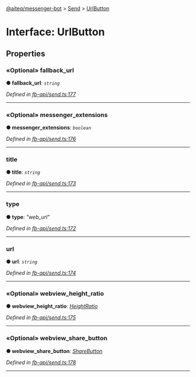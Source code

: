[@aiteq/messenger-bot](../README.md) > [Send](../modules/send.md) > [UrlButton](../interfaces/send.urlbutton.md)



# Interface: UrlButton


## Properties
<a id="fallback_url"></a>

### «Optional» fallback_url

**●  fallback_url**:  *`string`* 

*Defined in [fb-api/send.ts:177](https://github.com/aiteq/messenger-bot/blob/a540dbb/src/fb-api/send.ts#L177)*





___

<a id="messenger_extensions"></a>

### «Optional» messenger_extensions

**●  messenger_extensions**:  *`boolean`* 

*Defined in [fb-api/send.ts:176](https://github.com/aiteq/messenger-bot/blob/a540dbb/src/fb-api/send.ts#L176)*





___

<a id="title"></a>

###  title

**●  title**:  *`string`* 

*Defined in [fb-api/send.ts:173](https://github.com/aiteq/messenger-bot/blob/a540dbb/src/fb-api/send.ts#L173)*





___

<a id="type"></a>

###  type

**●  type**:  *"web_url"* 

*Defined in [fb-api/send.ts:172](https://github.com/aiteq/messenger-bot/blob/a540dbb/src/fb-api/send.ts#L172)*





___

<a id="url"></a>

###  url

**●  url**:  *`string`* 

*Defined in [fb-api/send.ts:174](https://github.com/aiteq/messenger-bot/blob/a540dbb/src/fb-api/send.ts#L174)*





___

<a id="webview_height_ratio"></a>

### «Optional» webview_height_ratio

**●  webview_height_ratio**:  *[HeightRatio](../modules/webview.heightratio.md)* 

*Defined in [fb-api/send.ts:175](https://github.com/aiteq/messenger-bot/blob/a540dbb/src/fb-api/send.ts#L175)*





___

<a id="webview_share_button"></a>

### «Optional» webview_share_button

**●  webview_share_button**:  *[ShareButton](../modules/webview.sharebutton.md)* 

*Defined in [fb-api/send.ts:178](https://github.com/aiteq/messenger-bot/blob/a540dbb/src/fb-api/send.ts#L178)*





___


